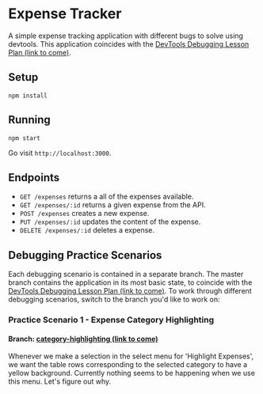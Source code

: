 # Expense Tracker

A simple expense tracking application with different bugs to solve using devtools. This application coincides with the [DevTools Debugging Lesson Plan (link to come)]().

## Setup

```
npm install
```

## Running

```
npm start
```

Go visit `http://localhost:3000`.

## Endpoints

* `GET /expenses` returns a all of the expenses available.
* `GET /expenses/:id` returns a given expense from the API.
* `POST /expenses` creates a new expense.
* `PUT /expenses/:id` updates the content of the expense.
* `DELETE /expenses/:id` deletes a expense.

## Debugging Practice Scenarios

Each debugging scenario is contained in a separate branch. The master branch contains the application in its most basic state, to coincide with the [DevTools Debugging Lesson Plan (link to come)](). To work through different debugging scenarios, switch to the branch you'd like to work on:

### Practice Scenario 1 - Expense Category Highlighting
#### Branch: [category-highlighting (link to come)]()

Whenever we make a selection in the select menu for 'Highlight Expenses', we want the table rows corresponding to the selected category to have a yellow background. Currently nothing seems to be happening when we use this menu. Let's figure out why.